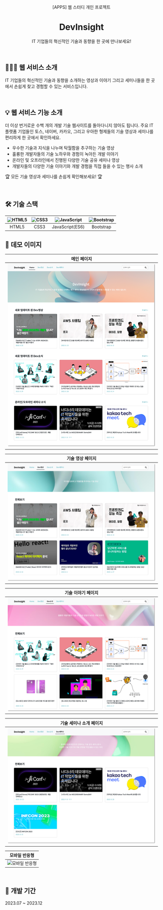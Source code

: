 <div align="center">
 <p>[APPS] 웹 스터디 개인 프로젝트</p>
  <h1>DevInsight</h1>
  <p>IT 기업들의 혁신적인 기술과 동향을 한 곳에 만나보세요!</p>
</div>

<br />

## 💁🏻‍♀️ 웹 서비스 소개

IT 기업들의 혁신적인 기술과 동향을 소개하는 영상과 이야기 그리고 세미나들을 한 곳에서 손쉽게 찾고 경험할 수 있는 서비스입니다.

<br />

## 💡 웹 서비스 기능 소개

더 이상 번거로운 수백 개의 개발 기술 웹사이트를 돌아다니지 않아도 됩니다. 주요 IT 플랫폼 기업들인 토스, 네이버, 카카오, 그리고 우아한 형제들의 기술 영상과 세미나를 편리하게 한 곳에서 확인하세요.

- 우수한 기술과 지식을 나누며 탁월함을 추구하는 기술 영상
- 훌륭한 개발자들의 기술 노하우와 경험이 녹아든 개발 이야기
- 온라인 및 오프라인에서 진행된 다양한 기술 공유 세미나 영상
- 개발자들의 다양한 기술 이야기와 개발 경험을 직접 들을 수 있는 행사 소개

🏆 모든 기술 영상과 세미나를 손쉽게 확인해보세요! 🏆

<br />

## 🛠 기술 스택

| <img src="https://profilinator.rishav.dev/skills-assets/html5-original-wordmark.svg" alt="HTML5" width="50px" height="50px" /> | <img src="https://profilinator.rishav.dev/skills-assets/css3-original-wordmark.svg" alt="CSS3" width="50px" height="50px" /> | <img src="https://profilinator.rishav.dev/skills-assets/javascript-original.svg" alt="JavaScript" width="50px" height="50px" /> | <img src="https://profilinator.rishav.dev/skills-assets/bootstrap-plain.svg" alt="Bootstrap" width="50px" height="50px" /> |
| :----------------------------------------------------------------------------------------------------------------------------: | :--------------------------------------------------------------------------------------------------------------------------: | :-----------------------------------------------------------------------------------------------------------------------------: | :------------------------------------------------------------------------------------------------------------------------: |
|                                                             HTML5                                                              |                                                             CSS3                                                             |                                                         JavaScript(ES6)                                                         |                                                         Bootstrap                                                          |

## 📸 데모 이미지

|                          메인 페이지                          |
| :-----------------------------------------------------------: |
| <img src="./readme_assets/main-page.png" alt="메인 페이지" /> |

|                            기술 영상 페이지                            |
| :--------------------------------------------------------------------: |
| <img src="./readme_assets/devVideo-page.png" alt="기술 영상 페이지" /> |

|                           기술 이야기 페이지                            |
| :---------------------------------------------------------------------: |
| <img src="./readme_assets/devNews-page.png" alt="기술 이야기 페이지" /> |

|                         기술 세미나 소개 페이지                          |
| :----------------------------------------------------------------------: |
| <img src="./readme_assets/devSeminar-page.png" alt="기술 세미나 소개" /> |

|                           모바일 반응형                           |
| :---------------------------------------------------------------: |
| <img src="./readme_assets/mobile-page.png" alt="모바일 반응형" /> |

<br />

## 📅 개발 기간

2023.07 ~ 2023.12

<br />
